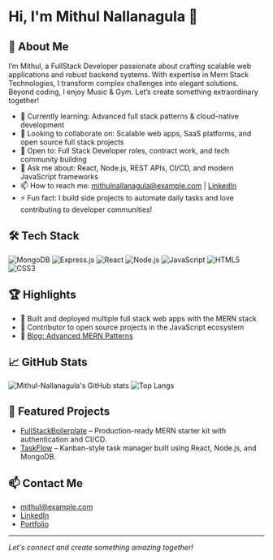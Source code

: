 # Hi, I'm Mithul Nallanagula 👋

## 🚀 About Me
I’m Mithul, a FullStack Developer passionate about crafting scalable web applications and robust backend systems. With expertise in Mern Stack Technologies, I transform complex challenges into elegant solutions. Beyond coding, I enjoy Music & Gym. Let’s create something extraordinary together!

- 🌱 Currently learning: Advanced full stack patterns & cloud-native development  
- 👯 Looking to collaborate on: Scalable web apps, SaaS platforms, and open source full stack projects  
- 🤝 Open to: Full Stack Developer roles, contract work, and tech community building  
- 💬 Ask me about: React, Node.js, REST APIs, CI/CD, and modern JavaScript frameworks  
- 📫 How to reach me: mithulnallanagula@example.com | [LinkedIn](https://www.linkedin.com/in/mithul-nallanagula)  
- ⚡ Fun fact: I build side projects to automate daily tasks and love contributing to developer communities!

## 🛠️ Tech Stack

![MongoDB](https://img.shields.io/badge/-MongoDB-47A248?style=flat&logo=mongodb&logoColor=white)
![Express.js](https://img.shields.io/badge/-Express.js-000000?style=flat&logo=express&logoColor=white)
![React](https://img.shields.io/badge/-React-61DAFB?style=flat&logo=react&logoColor=black)
![Node.js](https://img.shields.io/badge/-Node.js-339933?style=flat&logo=node.js&logoColor=white)
![JavaScript](https://img.shields.io/badge/-JavaScript-F7DF1E?style=flat&logo=javascript&logoColor=black)
![HTML5](https://img.shields.io/badge/-HTML5-E34F26?style=flat&logo=html5&logoColor=white)
![CSS3](https://img.shields.io/badge/-CSS3-1572B6?style=flat&logo=css3&logoColor=white)


## 🏆 Highlights
- 🏅 Built and deployed multiple full stack web apps with the MERN stack
- 📢 Contributor to open source projects in the JavaScript ecosystem
- 📝 [Blog: Advanced MERN Patterns](https://medium.com/@mithulnallanagula)

## 📈 GitHub Stats
![Mithul-Nallanagula's GitHub stats](https://github-readme-stats.vercel.app/api?username=Mithul-Nallanagula&show_icons=true&theme=default)
![Top Langs](https://github-readme-stats.vercel.app/api/top-langs/?username=Mithul-Nallanagula&layout=compact)

## 📂 Featured Projects
- [FullStackBoilerplate](https://github.com/Mithul-Nallanagula/FullStackBoilerplate) – Production-ready MERN starter kit with authentication and CI/CD.
- [TaskFlow](https://github.com/Mithul-Nallanagula/TaskFlow) – Kanban-style task manager built using React, Node.js, and MongoDB.

## 📫 Contact Me
- mithul@example.com
- [LinkedIn](https://linkedin.com/in/mithulnallanagula)
- [Portfolio](https://mithul.dev)

---

*Let's connect and create something amazing together!*
